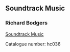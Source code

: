 ## Soundtrack Music   
### Richard Bodgers  
[Soundtrack Music](http://www.archive.org/download/hc036/hc036_richardbodgers_soundtrackmusic.mp3)  
  
Catalogue number: hc036  
  
